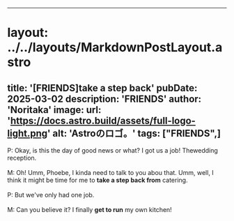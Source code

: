 
---
# layout: ../../layouts/MarkdownPostLayout.astro
title: '[FRIENDS]take a step back'
pubDate: 2025-03-02
description: 'FRIENDS'
author: 'Noritaka'
image:
    url: 'https://docs.astro.build/assets/full-logo-light.png'
    alt: 'Astroのロゴ。'
tags: ["FRIENDS",]
---

P: Okay, is this the day of good news or what? I got us a job! Thewedding reception.<br>
<br>
M: Oh! Umm, Phoebe, I kinda need to talk to you abou that. Umm, well, I think it might be time for me to **take a step back from** catering.<br>
<br>
P: But we've only had one job.<br>
<br>
M: Can you believe it? I finally **get to run** my own kitchen!
